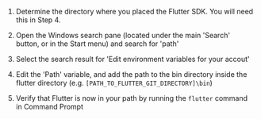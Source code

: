 
1. Determine the directory where you placed the Flutter SDK. You will need this
   in Step 4.

2. Open the Windows search pane (located under the main 'Search' button, or in
   the Start menu) and search for 'path'

3. Select the search result for 'Edit environment variables for your accout'

4. Edit the 'Path' variable, and add the path to the bin directory inside the
   flutter directory (e.g. `[PATH_TO_FLUTTER_GIT_DIRECTORY]\bin`)

5. Verify that Flutter is now in your path by running the `flutter` command in
   Command Prompt
